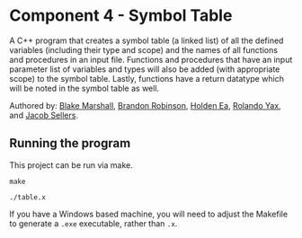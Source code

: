# Component 4 - Symbol Table

A C++ program that creates a symbol table (a linked list) of all the defined variables (including their type and scope) and the names of all functions and procedures in an input file. Functions and procedures that have an input parameter list of variables and types will also be added (with appropriate scope) to the symbol table. Lastly, functions have a return datatype which will be noted in the symbol table as well.

Authored by: [Blake Marshall](https://github.com/officialblake), [Brandon Robinson](https://github.com/brandonuscg), [Holden Ea](https://github.com/holdenkea), [Rolando Yax](https://github.com/Ryax3), and [Jacob Sellers](https://github.com/JacobS999).

## Running the program

This project can be run via make.

```make```

```./table.x```

If you have a Windows based machine, you will need to adjust the Makefile to generate a ```.exe``` executable, rather than ```.x```.
